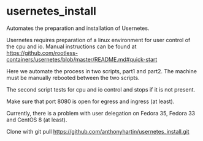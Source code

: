 # usernetes_install
Automates the preparation and installation of Usernetes.

Usernetes requires preparation of a linux environment for user control of the cpu and io.
Manual instructions can be found at https://github.com/rootless-containers/usernetes/blob/master/README.md#quick-start

Here we automate the process in two scripts, part1 and part2. The machine must be manually rebooted between the two scripts.

The second script tests for cpu and io control and stops if it is not present.

Make sure that port 8080 is open for egress and ingress (at least).

Currently, there is a problem with user delegation on Fedora 35, Fedora 33 and CentOS 8 (at least).

Clone with git pull https://github.com/anthonyhartin/usernetes_install.git
